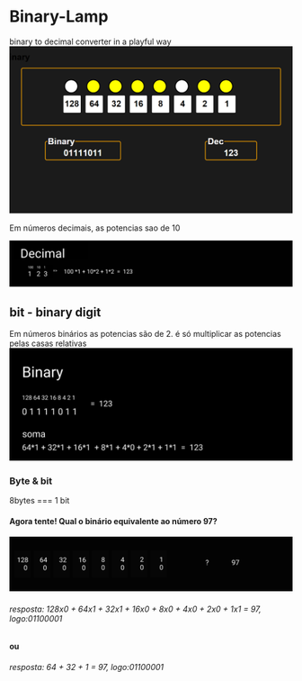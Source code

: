# Binary-Lamp
binary to decimal converter in a playful way
![](https://github.com/Lucas-Lameira/Binary-Lamp/blob/master/Desktop%20-%203.png)

Em números decimais, as potencias sao de 10

![decimal](https://github.com/Lucas-Lameira/Binary-Lamp/blob/master/Frame%202.png)

## bit - binary digit
Em números binários as potencias são de 2. é só multiplicar as potencias pelas casas relativas
![](https://github.com/Lucas-Lameira/Binary-Lamp/blob/master/Desktop%20-%202.png)

### Byte & bit
8bytes === 1 bit

#### Agora tente! Qual o binário equivalente ao número 97?
![binary](https://github.com/Lucas-Lameira/Binary-Lamp/blob/master/Frame%203.png)

###### resposta: 128x0 + 64x1 + 32x1 + 16x0 + 8x0 + 4x0 + 2x0 + 1x1 = 97, logo:01100001 
#### ou
###### resposta: 64 + 32 + 1 = 97, logo:01100001 
